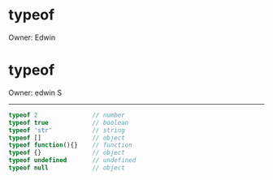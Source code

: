 # typeof

Owner: Edwin

# typeof

Owner: edwin S

---

```jsx
typeof 2               // number
typeof true            // boolean
typeof 'str'           // string
typeof []              // object
typeof function(){}    // function
typeof {}              // object
typeof undefined       // undefined
typeof null            // object
```